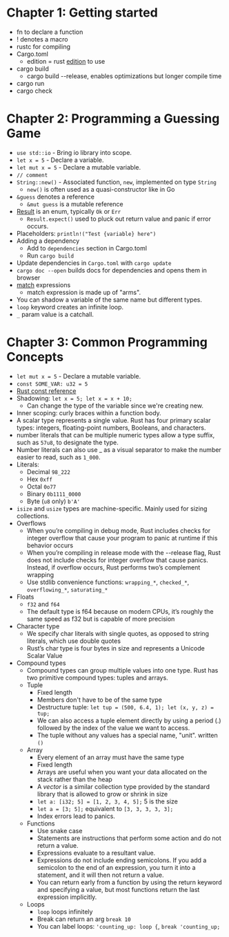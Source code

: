 # Chapter 1: Getting started

* fn to declare a function
* ! denotes a macro
* rustc for compiling
* Cargo.toml
  * edition = rust [edition](https://doc.rust-lang.org/book/appendix-05-editions.html) to use
* cargo build
  * cargo build --release, enables optimizations but longer compile time
* cargo run
* cargo check

# Chapter 2: Programming a Guessing Game

* `use std::io` - Bring io library into scope.
* `let x = 5` - Declare a variable.
* `let mut x = 5` - Declare a mutable variable.
* `// comment`
* `String::new()` - Associated function, `new`, implemented on type `String`
  * `new()` is often used as a quasi-constructor like in Go
* `&guess` denotes a reference
  * `&mut guess` is a mutable reference
* [Result](https://doc.rust-lang.org/std/result/enum.Result.html) is an enum, typically `Ok` or `Err`
  * `Result.expect()` used to pluck out return value and panic if error occurs.
* Placeholders: `println!("Test {variable} here")`
* Adding a dependency
  * Add to `dependencies` section in Cargo.toml
  * Run `cargo build`
* Update dependencies in `Cargo.toml` with `cargo update`
* `cargo doc --open` builds docs for dependencies and opens them in browser
* [match](https://doc.rust-lang.org/book/ch06-02-match.html) expressions
  * match expression is made up of "arms".
* You can shadow a variable of the same name but different types.
* `loop` keyword creates an infinite loop.
* `_` param value is a catchall.

# Chapter 3: Common Programming Concepts

* `let mut x = 5` - Declare a mutable variable.
* `const SOME_VAR: u32 = 5`
* [Rust const reference](https://doc.rust-lang.org/reference/const_eval.html)
* Shadowing: `let x = 5; let x = x + 10;`
  * Can change the type of the variable since we're creating new.
* Inner scoping: curly braces within a function body.
* A scalar type represents a single value. Rust has four primary scalar types: integers, floating-point numbers, Booleans, and characters.
* number literals that can be multiple numeric types allow a type suffix, such as `57u8`, to designate the type.
* Number literals can also use _ as a visual separator to make the number easier to read, such as `1_000`.
* Literals:
  * Decimal `98_222`
  * Hex `0xff`
  * Octal `0o77`
  * Binary `0b1111_0000`
  * Byte (`u8` only) `b'A'`
* `isize` and `usize` types are machine-specific. Mainly used for sizing collections.
* Overflows
  * When you’re compiling in debug mode, Rust includes checks for integer overflow that cause your program to panic at runtime if this behavior occurs
  * When you’re compiling in release mode with the --release flag, Rust does not include checks for integer overflow that cause panics. Instead, if overflow occurs, Rust performs two’s complement wrapping
  * Use stdlib convenience functions: `wrapping_*`, `checked_*`, `overflowing_*`, `saturating_*`
* Floats
  * `f32` and `f64`
  * The default type is f64 because on modern CPUs, it’s roughly the same speed as f32 but is capable of more precision
* Character type
  * We specify char literals with single quotes, as opposed to string literals, which use double quotes
  * Rust’s char type is four bytes in size and represents a Unicode Scalar Value
* Compound types
  * Compound types can group multiple values into one type. Rust has two primitive compound types: tuples and arrays.
  * Tuple
    * Fixed length
    * Members don't have to be of the same type
    * Destructure tuple: `let tup = (500, 6.4, 1); let (x, y, z) = tup;`
    * We can also access a tuple element directly by using a period (.) followed by the index of the value we want to access.
    * The tuple without any values has a special name, "unit". written `()`
  * Array
    * Every element of an array must have the same type
    * Fixed length
    * Arrays are useful when you want your data allocated on the stack rather than the heap
    * A *vector* is a similar collection type provided by the standard library that is allowed to grow or shrink in size
    * `let a: [i32; 5] = [1, 2, 3, 4, 5];` 5 is the size
    * `let a = [3; 5];` equivalent to `[3, 3, 3, 3, 3];`
    * Index errors lead to panics.
  * Functions
    * Use snake case
    * Statements are instructions that perform some action and do not return a value.
    * Expressions evaluate to a resultant value.
    * Expressions do not include ending semicolons. If you add a semicolon to the end of an expression, you turn it into a statement, and it will then not return a value.
    * You can return early from a function by using the return keyword and specifying a value, but most functions return the last expression implicitly.
  * Loops
    * `loop` loops infinitely
    * Break can return an arg `break 10`
    * You can label loops: `'counting_up: loop {`, `break 'counting_up;`